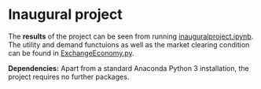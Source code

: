 # Inaugural project

The **results** of the project can be seen from running [inauguralproject.ipynb](inauguralproject.ipynb).
The utility and demand functuions as well as the market clearing condition can be found in [ExchangeEconomy.py](ExchangeEconomy.py). 

**Dependencies:** Apart from a standard Anaconda Python 3 installation, the project requires no further packages.
